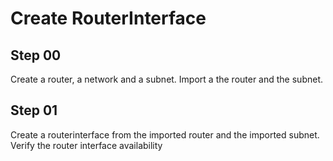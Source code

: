 # Create RouterInterface

## Step 00

Create a router, a network and a subnet. Import a the router and the subnet.

## Step 01

Create a routerinterface from the imported router and the imported subnet. Verify the router interface availability
